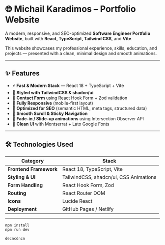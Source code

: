 # 🌐 Michail Karadimos – Portfolio Website

A modern, responsive, and SEO-optimized **Software Engineer Portfolio Website**, built with **React, TypeScript, Tailwind CSS**, and **Vite**.

This website showcases my professional experience, skills, education, and projects — presented with a clean, minimal design and smooth animations.

---

## ✨ Features

- ⚡ **Fast & Modern Stack** — React 18 + TypeScript + Vite  
- 🎨 **Styled with TailwindCSS & shadcn/ui**  
- 💬 **Contact Form** using React Hook Form + Zod validation  
- 📱 **Fully Responsive** (mobile-first layout)  
- 🚀 **Optimized for SEO** (semantic HTML, meta tags, structured data)  
- 🧭 **Smooth Scroll & Sticky Navigation**  
- 🧠 **Fade-in / Slide-up animations** using Intersection Observer API  
- 🌙 **Clean UI** with Montserrat + Lato Google Fonts  

---

## 🛠️ Technologies Used

| Category | Stack |
|-----------|--------|
| **Frontend Framework** | React 18, TypeScript, Vite |
| **Styling & UI** | TailwindCSS, shadcn/ui, CSS Animations |
| **Form Handling** | React Hook Form, Zod |
| **Routing** | React Router DOM |
| **Icons** | Lucide React |
| **Deployment** | GitHub Pages / Netlify |

---

```bash
npm install
npm run dev

decncdncn